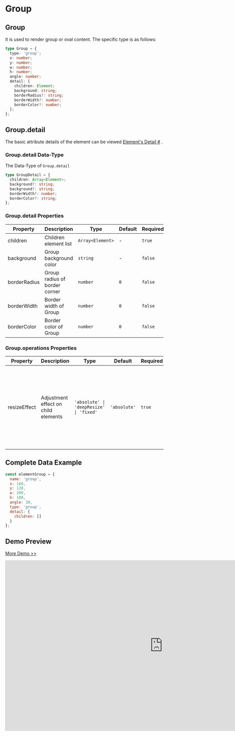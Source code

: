 # Group

## Group

It is used to render group or oval content. The specific type is as follows:

```ts
type Group = {
  type: 'group';
  x: number;
  y: number;
  w: number;
  h: number;
  angle: number;
  detail: {
    children: Element;
    background: string;
    borderRadius?: string;
    borderWidth?: number;
    borderColor?: number;
  };
};
```

## Group.detail

The basic attribute details of the element can be viewed [Element's Detail #](./info.md#element-s-detail) .

### Group.detail Data-Type

The Data-Type of `Group.detail`

```ts
type GroupDetail = {
  children: Array<Element>;
  background?: string;
  background?: string;
  borderWidth?: number;
  borderColor?: string;
};
```

### Group.detail Properties

| Property     | Description                   | Type             | Default | Required | Others        |
| ------------ | ----------------------------- | ---------------- | ------- | -------- | ------------- |
| children     | Children element list         | `Array<Element>` | -       | `true`   | eg. `#000000` |
| background   | Group background color        | `string`         | -       | `false`  | eg. `#000000` |
| borderRadius | Group radius of border corner | `number`         | `0`     | `false`  | -             |
| borderWidth  | Border width of Group         | `number`         | `0`     | `false`  | -             |
| borderColor  | Border color of Group         | `number`         | `0`     | `false`  | eg. `#000000` |

### Group.operations Properties

| Property     | Description                         | Type                                    | Default      | Required | Others                                                                                                                                                                                                                    |
| ------------ | ----------------------------------- | --------------------------------------- | ------------ | -------- | ------------------------------------------------------------------------------------------------------------------------------------------------------------------------------------------------------------------------- |
| resizeEffect | Adjustment effect on child elements | `'absolute' \| 'deepResize' \| 'fixed'` | `'absolute'` | `true`   | `'absolute'`Enables absolute positioning for child elements. `'deepResize'`Makes child elements proportionally resize with parent element. `'fixed'` Makes child elements in fixed positions relative to canvas container |

## Complete Data Example

```js
const elementGroup = {
  name: 'group',
  x: 160,
  y: 120,
  w: 200,
  h: 100,
  angle: 30,
  type: 'group',
  detail: {
    children: []
  }
};
```

## Demo Preview

[More Demo >>](https://idrawjs.com/playground/?demo=elem-group)

<iframe class="idraw-playground-preview" 
    src="https://idrawjs.com/playground/?demo=elem-group&header=false&sider=false&default-editor-split=50" 
    width="1000" height="540" frameborder="no" border="0"
    style="border: 1px solid #cecece; margin: 0px auto;"
  ></iframe>
